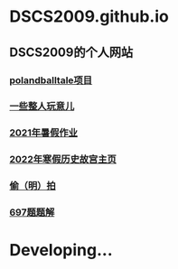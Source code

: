 # DSCS2009.github.io
## DSCS2009的个人网站
### [polandballtale项目](https://dscs2009.github.io/Projects/Polandballtale/)  
### [一些整人玩意儿](https://dscs2009.github.io/bin/)  
### [2021年暑假作业](https://dscs2009.github.io/homework/2021/)
### [2022年寒假历史故宫主页](https://dscs2009.github.io/homework/2022/The_Imperial_Palace/index.html)
### [偷（明）拍](https://dscs2009.github.io/img/)  
### [697题题解](https://dscs2009.github.io/problems/bnds/697/)  
# Developing...
